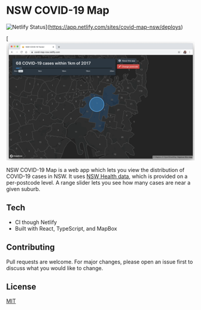 # NSW COVID-19 Map
![Netlify Status](https://api.netlify.com/api/v1/badges/5d5d3a59-d0b3-4d7c-9b3b-2f62d382eed4/deploy-status)](https://app.netlify.com/sites/covid-map-nsw/deploys)

[![App screenshot](demo/demo_screenshot.png)

NSW COVID-19 Map is a web app which lets you view the distribution of COVID-19 cases in NSW. It uses [NSW Health data](https://data.nsw.gov.au/data/dataset/covid-19-cases-by-location), which is provided on a per-postcode level. A range slider lets you see how many cases are near a given suburb.

## Tech

- CI though Netlify
- Built with React, TypeScript, and MapBox

## Contributing

Pull requests are welcome. For major changes, please open an issue first to discuss what you would like to change.

## License

[MIT](https://choosealicense.com/licenses/mit/)
